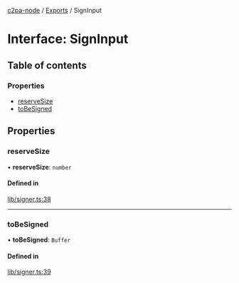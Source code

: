 [c2pa-node](../README.md) / [Exports](../modules.md) / SignInput

# Interface: SignInput

## Table of contents

### Properties

- [reserveSize](SignInput.md#reservesize)
- [toBeSigned](SignInput.md#tobesigned)

## Properties

### reserveSize

• **reserveSize**: `number`

#### Defined in

[lib/signer.ts:38](https://github.com/contentauth/c2pa-node/blob/c147a66/js-src/lib/signer.ts#L38)

___

### toBeSigned

• **toBeSigned**: `Buffer`

#### Defined in

[lib/signer.ts:39](https://github.com/contentauth/c2pa-node/blob/c147a66/js-src/lib/signer.ts#L39)
